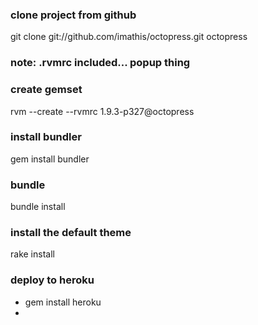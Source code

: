 ### clone project from github
git clone git://github.com/imathis/octopress.git octopress

### note: .rvmrc included... popup thing

### create gemset
rvm --create --rvmrc 1.9.3-p327@octopress

### install bundler
gem install bundler

### bundle
bundle install

### install the default theme
rake install

### deploy to heroku
  - gem install heroku
  - 
